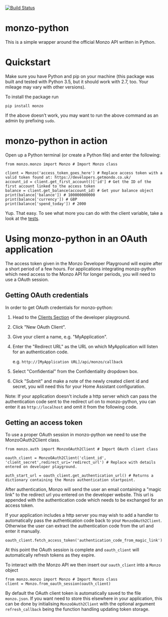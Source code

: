 [![Build Status](https://travis-ci.org/muyiwaolu/monzo-python.svg?branch=master)](https://travis-ci.org/muyiwaolu/monzo-python)
# monzo-python
This is a simple wrapper around the official Monzo API written in Python.

# Quickstart
Make sure you have Python and pip on your machine (this package was built and tested with Python 3.5, but it should work with 2.7, too. Your mileage may vary with other versions).

To install the package run

`pip install monzo`

If the above doesn’t work, you may want to run the above command as an admin by prefixing `sudo`.

# monzo-python in action
Open up a Python terminal (or create a Python file) and enter the following:

```
from monzo.monzo import Monzo # Import Monzo class

client = Monzo('access_token_goes_here') # Replace access token with a valid token found at: https://developers.getmondo.co.uk/
account_id = client.get_first_account()['id'] # Get the ID of the first account linked to the access token
balance = client.get_balance(account_id) # Get your balance object
print(balance['balance']) # 100000000000
print(balance['currency']) # GBP
print(balance['spend_today']) # 2000
```

Yup. That easy. To see what more you can do with the client variable, take a look at the [tests](https://github.com/muyiwaolu/monzo-python/blob/master/tests/test_api_endpoints.py).

# Using monzo-python in an OAuth application

The access token given in the Monzo Developer Playground will expire after a short period of a few hours.
For applications integrating monzo-python which need access to the Monzo API for longer periods, you will need to use a OAuth session.

## Getting OAuth credentials

In order to get OAuth credentials for monzo-python:
1. Head to the [Clients Section](https://developers.monzo.com/apps/home) of the developer playground.
2. Click "New OAuth Client".
3. Give your client a name, e.g. "MyApplication".
4. Enter the "Redirect URL" as the URL on which MyApplication will listen for an authentication code.

   e.g. `http://[MyApplication URL]/api/monzo/callback`
5. Select "Confidential" from the Confidentiality dropdown box.
6. Click "Submit" and make a note of the newly created client id and secret, you will need this for your Home Assistant configuration.

Note: If your application doesn't include a http server which can pass the authentication code sent to the redirect url on to monzo-python, you can enter it as `http://localhost` and omit it from the following code.

## Getting an access token

To use a proper OAuth session in monzo-python we need to use the MonzoOAuth2Client class.

```python3
from monzo.auth import MonzoOAuth2Client # Import OAuth client class

oauth_client = MonzoOAuth2Client('client_id', 'client_secret',redirect_uri='redirect_url') # Replace with details entered on developer playground.

auth_start_url = oauth_client.get_authentication_url() # Returns a dictionary containing the Monzo authentication startpoint.
```

After authentication, Monzo will send the user an email containing a "magic link" to the redirect url you entered on the developer website. This url is appended with the authentication code which needs to be exchanged for an access token.

If your application includes a http server you may wish to add a handler to automatically pass the authentication code back to your `MonzoOAuth2Client`. Otherwise the user can extract the authentication code from the url and enter it manually.

```python3
oauth_client.fetch_access_token('authentication_code_from_magic_link')
```
At this point the OAuth session is complete and `oauth_client` will automatically refresh tokens as they expire.

To interact with the Monzo API we then insert our `oauth_client` into a `Monzo` object

```python3
from monzo.monzo import Monzo # Import Monzo class
client = Monzo.from_oauth_session(oauth_client)

```

By default the OAuth client token is automatically saved to the file `monzo.json`. If you want need to store this elsewhere in your application, this can be done by initialising `MonzoOAuth2Client` with the optional argument `refresh_callback` being the function handling updating token storage.
